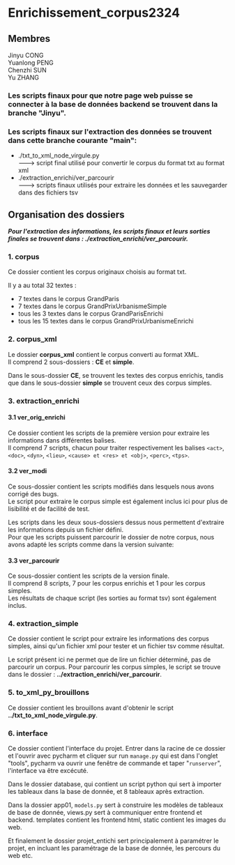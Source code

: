 # Enrichissement_corpus2324

## Membres
Jinyu CONG
<br>Yuanlong PENG
<br>Chenzhi SUN
<br>Yu ZHANG

### Les scripts finaux pour que notre page web puisse se connecter à la base de données backend se trouvent dans la branche "Jinyu". 
### Les scripts finaux sur l'extraction des données se trouvent dans cette branche courante "main": 

- ./txt_to_xml_node_virgule.py
<br>---> script final utilisé pour convertir le corpus du format txt au format xml
- ./extraction_enrichi/ver_parcourir
<br>---> scripts finaux utilisés pour extraire les données et les sauvegarder dans des fichiers tsv


## Organisation des dossiers
***Pour l'extraction des informations, les scripts finaux et leurs sorties finales se trouvent dans : ./extraction_enrichi/ver_parcourir.***

### 1. corpus
Ce dossier contient les corpus originaux choisis au format txt.

Il y a au total 32 textes :
- 7 textes dans le corpus GrandParis
- 7 textes dans le corpus GrandPrixUrbanismeSimple
- tous les 3 textes dans le corpus GrandParisEnrichi
- tous les 15 textes dans le corpus GrandPrixUrbanismeEnrichi

### 2. corpus_xml
Le dossier **corpus_xml** contient le corpus converti au format XML. 
<br>Il comprend 2 sous-dossiers : **CE** et **simple**.

Dans le sous-dossier **CE**, se trouvent les textes des corpus enrichis, tandis que dans le sous-dossier **simple** se trouvent ceux des corpus simples.

### 3. extraction_enrichi

#### 3.1 ver_orig_enrichi
Ce dossier contient les scripts de la première version pour extraire les informations dans différentes balises. 
<br>
Il comprend 7 scripts, chacun pour traiter respectivement les balises `<act>`, `<doc>`, `<dyn>`, `<lieu>`, `<cause> et <res> et <obj>`, `<perc>`, `<tps>`. 

#### 3.2 ver_modi
Ce sous-dossier contient les scripts modifiés dans lesquels nous avons corrigé des bugs. 
<br>
Le script pour extraire le corpus simple est également inclus ici pour plus de lisibilité et de facilité de test.

Les scripts dans les deux sous-dossiers dessus nous permettent d'extraire les informations depuis un fichier défini. 
<br>
Pour que les scripts puissent parcourir le dossier de notre corpus, nous avons adapté les scripts comme dans la version suivante: 

#### 3.3 ver_parcourir
Ce sous-dossier contient les scripts de la version finale. 
<br>
Il comprend 8 scripts, 7 pour les corpus enrichis et 1 pour les corpus simples. 
<br>
Les résultats de chaque script (les sorties au format tsv) sont également inclus.

### 4. extraction_simple
Ce dossier contient le script pour extraire les informations des corpus simples, ainsi qu'un fichier xml pour tester et un fichier tsv comme résultat. 

Le script présent ici ne permet que de lire un fichier déterminé, pas de parcourir un corpus. Pour parcourir les corpus simples, le script se trouve dans le dossier : **../extraction_enrichi/ver_parcourir**.

### 5. to_xml_py_brouillons
Ce dossier contient les brouillons avant d'obtenir le script **../txt_to_xml_node_virgule.py**. 

### 6. interface
Ce dossier contient l'interface du projet. Entrer dans la racine de ce dossier et l'ouvrir avec pycharm et cliquer sur run ```manage.py``` qui
est dans l'onglet "tools", pycharm va ouvrir une fenêtre de commande et taper "```runserver```", l'interface va être excécuté. 

Dans le dossier database, qui contient un script python qui sert à importer les tableaux dans la base de donnée, et 8 tableaux après extraction.

Dans la dossier app01, ```models.py``` sert à construire les modèles de tableaux de base de donnée, views.py sert à communiquer entre frontend et backend.
templates contient les frontend html, static contient les images du web.

Et finalement le dossier projet_entichi sert principalement à paramétrer le projet, en incluant les paramétrage de la base de donnée, les percours du web etc.
